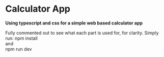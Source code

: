 # Calculator App
**Using typescript and css for a simple web based calculator app**

Fully commented out to see what each part is used for, for clarity.
Simply run: npm install  
and  
npm run dev
